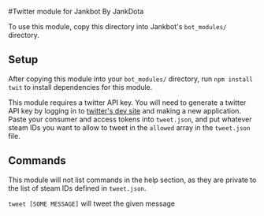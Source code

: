 #Twitter module for Jankbot
By JankDota

To use this module, copy this directory into Jankbot's `bot_modules/` directory.

## Setup

After copying this module into your `bot_modules/` directory, run `npm install twit` to install
dependencies for this module.

This module requires a twitter API key. You will need to generate a twitter API
key by logging in to [twitter's dev site](http://dev.twitter.com) and making
a new application. Paste your consumer and access tokens into `tweet.json`, and
put whatever steam IDs you want to allow to tweet in the `allowed` array in
the `tweet.json` file.

## Commands

This module will not list commands in the help section, as they are private to the list of steam
IDs defined in `tweet.json`.

`tweet [SOME MESSAGE]` will tweet the given message
